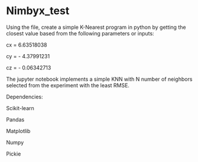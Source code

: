 # Nimbyx_test

Using the file, create a simple K-Nearest program in python by getting the closest value based from the following parameters or inputs:

cx = 6.63518038

cy = - 4.37991231

cz = - 0.06342713


The jupyter notebook implements a simple KNN with N number of neighbors selected from the experiment with the least RMSE.

Dependencies:

Scikit-learn

Pandas

Matplotlib

Numpy

Pickie
